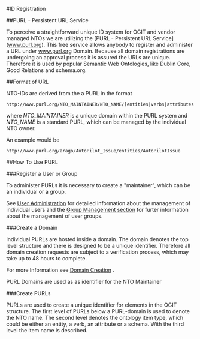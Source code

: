 #ID Registration

##PURL - Persistent URL Service

To perceive a straightforward unique ID system for OGIT and vendor managed NTOs we are utilizing the [PURL - Persistent URL Service] (www.purl.org). This free service allows anybody to register and administer a URL under www.purl.org Domain. Because all domain registrations are undergoing an approval process it is assured the URLs are unique. Therefore it is used by popular Semantic Web Ontologies, like Dublin Core, Good Relations and schema.org.


##Format of URL

NTO-IDs are derived from the a PURL in the format

```
http://www.purl.org/NTO_MAINTAINER/NTO_NAME/[entities|verbs|attributes|schema]/ITEM_NAME
```

where *NTO_MAINTAINER* is a unique domain within the PURL system and *NTO_NAME* is a standard PURL, which can be managed by the individual NTO owner. 

An example would be 

```
http://www.purl.org/arago/AutoPilot_Issue/entities/AutoPilotIssue
```


##How To Use PURL


###Register a User or Group

To administer PURLs it is necessary to create a "maintainer", which can be an individual or a group.

See [User Administration](http://www.purl.org/docs/#user) for detailed information about the management of individual users and the [Group Management section](http://www.purl.org/docs/#groupcreate) for furter information about the management of user groups.

###Create a Domain

Individual PURLs are hosted inside a domain. The domain denotes the top level structure and there is designed to be a unique identifier. Therefore all domain creation requests are subject to a verification process, which may take up to 48 hours to complete.

For more Information see [Domain Creation](http://www.purl.org/docs/#domaincreate) .

PURL Domains are used as as identifier for the NTO Maintainer

###Create PURLs

PURLs are used to create a unique identifier for elements in the OGIT structure. The first level of PURLs below a PURL-domain is used to denote the NTO name. The second level denotes the ontology item type, which could be either an entity, a verb, an attribute or a schema. With the third level the item name is described. 

